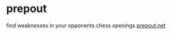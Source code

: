# prepout
find weaknesses in your opponents chess openings <a href="https://prepout.net">prepout.net</a>
